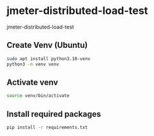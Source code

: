 # jmeter-distributed-load-test
jmeter-distributed-load-test


## Create Venv (Ubuntu)
```bash
sudo apt install python3.10-venv
python3 -m venv venv
```

## Activate venv
```bash
source venv/bin/activate
```

## Install required packages
```bash
pip install -r requirements.txt
```